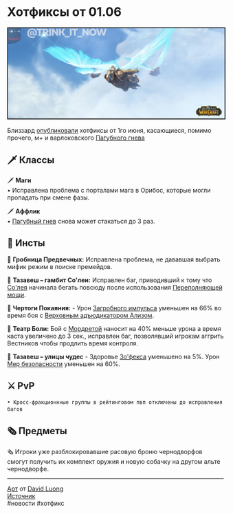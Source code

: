 # Хотфиксы от 01.06

<html>
<center>
<img src=https://raw.githubusercontent.com/MagicalCow/TrinkIT-News/main/Assets/WH327243/WH327243-1.jpg float=center border=2>
</center>  
</html>

Близзард <a href="https://worldofwarcraft.com/en-us/news/23800887">опубликовали</a> хотфиксы от 1го июня, касающиеся, помимо прочего, м+ и варлоковского <a href="https://ru.wowhead.com/spell=337122">Пагубного гнева</a> 

## 🗡 Классы

🗡 **Маги**  
    • Исправлена проблема с порталами мага в Орибос, которые могли пропадать при смене фазы.  

🗡 **Аффлик**  
    • <a href="https://ru.wowhead.com/spell=337122">Пагубный гнев</a> снова может стакаться до 3 раз.


## 🏰 Инсты
🏰 **Гробница Предвечных:** Исправлена проблема, не дававшая выбрать мифик режим в поиске премейдов.

🏰 **Тазавеш – гамбит Со'леи:** Исправлен баг, приводивший к тому что <a href="https://ru.wowhead.com/npc=177269">Со'лея</a> начинала бегать повсюду после использования <a href="https://ru.wowhead.com/spell=351086">Переполняющей мощи</a>.  

🏰 **Чертоги Покаяния:** - Урон <a href="https://ru.wowhead.com/spell=323852">Загробного импульса</a> уменьшен на 66% во время боя с <a href="https://ru.wowhead.com/npc=165410">Верховным адъюдикатором Ализом</a>.

🏰 **Театр Боли:** Бой с <a href="https://ru.wowhead.com/spell=324589">Мордретой</a> наносит на 40% меньше урона а время каста увеличено до 3 сек., исправлен баг, позволявший игрокам аггрить Вестников чтобы продлить время контроля.

🏰 **Тазавеш – улицы чудес** - Здоровье <a href="https://ru.wowhead.com/npc=175616">Зо'фекса</a> уменьшено на 5%. Урон <a href="https://ru.wowhead.com/spell=346204">Мер безопасности</a> уменьшен на 60%.

## ⚔️ PvP
    • Кросс-фракционнные группы в рейтинговом пвп отключены до исправления багов

## 🗞 Предметы
🗞 Игроки уже разблокировавшие расовую броню чернодворфов смогут получить их комплект оружия и новую собачку на другом альте чернодворфе.

---
[Арт](https://www.artstation.com/artwork/o28YKL) от [David Luong](https://www.artstation.com/ackdoh)  
<a href="https://www.wowhead.com/news/327243">Источник</a>  
#новости #хотфикс